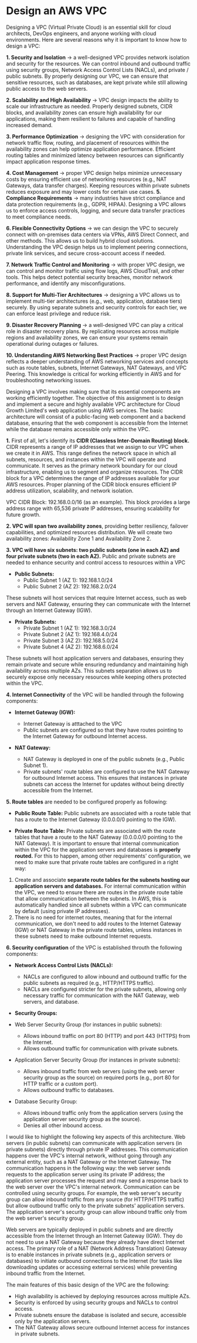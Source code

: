 # Design an AWS VPC

Designing a VPC (Virtual Private Cloud) is an essential skill for cloud architects, DevOps engineers, and anyone working with cloud environments. Here are several reasons why it is important to know how to design a VPC:

**1. Security and Isolation** -> a well-designed VPC provides network isolation and security for the resources. We can control inbound and outbound traffic using security groups, Network Access Control Lists (NACLs), and private / public subnets. By properly designing our VPC, we can ensure that sensitive resources, such as databases, are kept private while still allowing public access to the web servers.

**2. Scalability and High Availability** -> VPC design impacts the ability to scale our infrastructure as needed. Properly designed subnets, CIDR blocks, and availability zones can ensure high availability for our applications, making them resilient to failures and capable of handling increased demand.

**3. Performance Optimization** -> designing the VPC with consideration for network traffic flow, routing, and placement of resources within the availability zones can help optimize application performance. Efficient routing tables and minimized latency between resources can significantly impact application response times.

**4. Cost Management** -> proper VPC design helps minimize unnecessary costs by ensuring efficient use of networking resources (e.g., NAT Gateways, data transfer charges). Keeping resources within private subnets reduces exposure and may lower costs for certain use cases.
**5. Compliance Requirements** -> many industries have strict compliance and data protection requirements (e.g., GDPR, HIPAA). Designing a VPC allows us to enforce access controls, logging, and secure data transfer practices to meet compliance needs.

**6. Flexible Connectivity Options** -> we can design the VPC to securely connect with on-premises data centers via VPNs, AWS Direct Connect, and other methods. This allows us to build hybrid cloud solutions. Understanding the VPC design helps us to implement peering connections, private link services, and secure cross-account access if needed.

**7. Network Traffic Control and Monitoring** -> with proper VPC design, we can control and monitor traffic using flow logs, AWS CloudTrail, and other tools. This helps detect potential security breaches, monitor network performance, and identify any misconfigurations.

**8. Support for Multi-Tier Architectures** -> designing a VPC allows us to implement multi-tier architectures (e.g., web, application, database tiers) securely. By using separate subnets and security controls for each tier, we can enforce least privilege and reduce risk.

**9. Disaster Recovery Planning** -> a well-designed VPC can play a critical role in disaster recovery plans. By replicating resources across multiple regions and availability zones, we can ensure your systems remain operational during outages or failures.

**10. Understanding AWS Networking Best Practices** -> proper VPC design reflects a deeper understanding of AWS networking services and concepts such as route tables, subnets, Internet Gateways, NAT Gateways, and VPC Peering. This knowledge is critical for working efficiently in AWS and for troubleshooting networking issues.

Designing a VPC involves making sure that its essential components are working efficiently together. The objective of this assignment is to design and implement a secure and highly available VPC architecture for Cloud Growth Limited's web application using AWS services. The basic architecture will consist of a public-facing web component and a backend database, ensuring that the web component is accessible from the Internet while the database remains accessible only within the VPC.

**1.** First of all, let's identify its **CIDR (Classless Inter-Domain Routing) block.** CIDR represents a range of IP addresses that we assign to our VPC when we create it in AWS. This range defines the network space in which all subnets, resources, and instances within the VPC will operate and communicate. It serves as the primary network boundary for our cloud infrastructure, enabling us to segment and organize resources. The CIDR block for a VPC determines the range of IP addresses available for your AWS resources. Proper planning of the CIDR block ensures efficient IP address utilization, scalability, and network isolation. 

VPC CIDR Block: 192.168.0.0/16 (as an example). This block provides a large address range with 65,536 private IP addresses, ensuring scalability for future growth.

**2. VPC will span two availability zones**, providing better resiliency, failover capabilities, and optimized resources distribution. We will create two availability zones: Availability Zone 1 and Availability Zone 2.

**3. VPC will have six subnets: two public subnets (one in each AZ) and four private subnets (two in each AZ).** Public and private subnets are needed to enhance security and control access to resources within a VPC
* **Public Subnets:**
    * Public Subnet 1 (AZ 1): 192.168.1.0/24
    * Public Subnet 2 (AZ 2): 192.168.2.0/24

These subnets will host services that require Internet access, such as web servers and NAT Gateway, ensuring they can communicate with the Internet through an Internet Gateway (IGW).
* **Private Subnets:**
    * Private Subnet 1 (AZ 1): 192.168.3.0/24
    * Private Subnet 2 (AZ 1): 192.168.4.0/24
    * Private Subnet 3 (AZ 2): 192.168.5.0/24
    * Private Subnet 4 (AZ 2): 192.168.6.0/24

These subnets will host application servers and databases, ensuring they remain private and secure while ensuring redundancy and maintaining high availability across multiple AZs.
This subnets separation allows us to securely expose only necessary resources while keeping others protected within the VPC.

**4. Internet Connectivity** of the VPC will be handled through the following components:
* **Internet Gateway (IGW):**
    * Internet Gateway is atttached to the VPC
    * Public subnets are configured so that they have routes pointing to the Internet Gateway for outbound Internet access.

* **NAT Gateway:**
    * NAT Gateway is deployed in one of the public subnets (e.g., Public Subnet 1).
    * Private subnets' route tables are configured to use the NAT Gateway for outbound Internet access. This ensures that instances in private subnets can access the Internet for updates without being directly accessible from the Internet.

**5. Route tables** are needed to be configured properly as following:
* **Public Route Table:**
Public subnets are associated with a route table that has a route to the Internet Gateway (0.0.0.0/0 pointing to the IGW).

* **Private Route Table:**
Private subnets are associated with the route tables that have a route to the NAT Gateway (0.0.0.0/0 pointing to the NAT Gateway).
It is important to ensure that internal communication within the VPC for the application servers and databases is **properly routed.** For this to happen, among other requirements' configuration, we need to make sure that private route tables are configured in a right way:
1. Create and associate **separate route tables for the subnets hosting our application servers and databases.**
For internal communication within the VPC, we need to ensure there are routes in the private route table that allow communication between the subnets. In AWS, this is automatically handled since all subnets within a VPC can communicate by default (using private IP addresses).
2. There is no need for internet routes, meaning that for the internal communication, we don't need to add routes to the Internet Gateway (IGW) or NAT Gateway in the private route tables, unless instances in these subnets need to make outbound Internet requests.

**6. Security configuration** of the VPC is established throuth the following components:
* **Network Access Control Lists (NACLs):**
    * NACLs are configured to allow inbound and outbound traffic for the public subnets as required (e.g., HTTP/HTTPS traffic).
    * NACLs are configured stricter for the private subnets, allowing only necessary traffic for communication with the NAT Gateway, web servers, and database.

* **Security Groups:**
* Web Server Security Group (for instances in public subnets):
    * Allows inbound traffic on port 80 (HTTP) and port 443 (HTTPS) from the Internet.
    * Allows outbound traffic for communication with private subnets.

* Application Server Security Group (for instances in private subnets):
    * Allows inbound traffic from web servers (using the web server security group as the source) on required ports (e.g., port 80 for HTTP traffic or a custom port).
    * Allows outbound traffic to databases.

* Database Security Group:
    * Allows inbound traffic only from the application servers (using the application server security group as the source).
    * Denies all other inbound access.

I would like to highlight the following key aspects of this architecture. Web servers (in public subnets) can communicate with application servers (in private subnets) directly through private IP addresses. This communication happens over the VPC's internal network, without going through any external entity, such as a NAT Gateway or the Internet Gateway. The communication happens in the following way: the web server sends requests to the application server using its private IP address; the application server processes the request and may send a response back to the web server over the VPC's internal network. Communication can be controlled using security groups. For example, the web server's security group can allow inbound traffic from any source (for HTTP/HTTPS traffic) but allow outbound traffic only to the private subnets' application servers. The application server's security group can allow inbound traffic only from the web server's security group.

Web servers are typically deployed in public subnets and are directly accessible from the Internet through an Internet Gateway (IGW). They do not need to use a NAT Gateway because they already have direct Internet access.
The primary role of a NAT (Network Address Translation) Gateway is to enable instances in private subnets (e.g., application servers or databases) to initiate outbound connections to the Internet (for tasks like downloading updates or accessing external services) while preventing inbound traffic from the Internet.

The main features of this basic design of the VPC are the following: 
* High availability is achieved by deploying resources across multiple AZs.
* Security is enforced by using security groups and NACLs to control access.
* Private subnets ensure the database is isolated and secure, accessible only by the application servers.
* The NAT Gateway allows secure outbound Internet access for instances in private subnets.